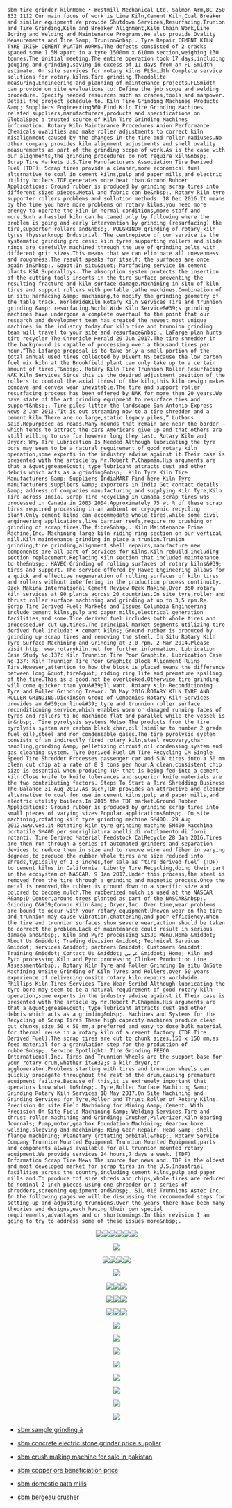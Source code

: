 
```
sbm tire grinder kilnHome • Westmill Mechanical Ltd. Salmon Arm,BC 250 832 1112 Our main focus of work is Lime Kiln,Cement Kiln,Coal Breaker and similar equipment.We provide Shutdown Services,Resurfacing,Trunion and Tire Grinding,Kiln and Breaker Alignment,Kiln Chain Work,Line Boring and Welding and Maintenance Programs.We also provide Ovality Measurements and Tire &amp; Trunion&nbsp;. Tyre Repair CEMENT KILN TYRE IRISH CEMENT PLATIN WORKS.The defects consisted of 2 cracks spaced some 1.5M apart in a tyre 1500mm x 610mm section,weighing 130 tonnes.The initial meeting.The entire operation took 17 days,including gouging and grinding,saving in excess of 11 days from an FL Smidth estimate. On site services for rotary kilns FLSmidth Complete service solutions for rotary kilns.Tire grinding.Theodolite measuring.Engineering and planning of maintenance projects.FLSmidth can provide on site evaluations to: Define the job scope and welding procedure. Specify needed resources such as cranes,tools,and manpower. Detail the project schedule to. Kiln Tire Grinding Machines Products &amp; Suppliers Engineering360 Find Kiln Tire Grinding Machines related suppliers,manufacturers,products and specifications on GlobalSpec a trusted source of Kiln Tire Grinding Machines information. Rotary Kiln Maintenance Procedures Anion Performance Chemicals ovalities and make roller adjustments to correct kiln misalignment caused by the changes in the tire and roller radiuses.No other company provides kiln alignment adjustments and shell ovality measurements as part of the grinding scope of work.As is the case with our alignments,the grinding procedures do not require kiln&nbsp;. Scrap Tire Markets U.S.Tire Manufacturers Association Tire Derived Fuel (TDF): Scrap tires provide a cleaner,more economical fuel alternative to coal in cement kilns,pulp and paper mills,and electric utility boilers.TDF generates more heat than.Ground Rubber Applications: Ground rubber is produced by grinding scrap tires into different sized pieces.Metal and fabric can be&nbsp;. Rotary kiln tyre supporter rollers problems and sollution methods. 18 Dec 2016.It means by the time you have more problems on rotary kilns,you need more energy to operate the kiln in normal conditions,more staff and more.Such a hassled kiln can be tamed only by following where the problem is going and early intervention by grinding (resurfacing) the tire,supporter rollers and&nbsp;. POLGRIND® grinding of rotary kiln tyres thyssenkrupp Industrial. The centrepiece of our service is the systematic grinding pro cess: kiln tyres,supporting rollers and slide rings are carefully machined through the use of grinding belts with different grit sizes.This means that we can eliminate all unevenness and roughness.The result speaks for itself: the surfaces are once again in&nbsp;. &quot;In situ&quot; hardfacing service in cement plants KSA Superalloys. The absorption system protects the insertion of the cutting tools inserts in the tire surface preventing the resulting fracture and kiln surface damage.Machining in situ of kiln tires and support rollers with portable lathe machines.Combination of in situ harfacing &amp; machining,to modify the grinding geometry of the table track. WorldWideKiln Rotary Kiln Services Tire and trunnion grinding &amp; resurfacing.World Wide Kiln Service&#39;s grinding machines have undergone a complete overhaul to the point that our research and development team has created the newest most unique machines in the industry today.Our kiln tire and trunnion grinding team will travel to your site and resurface&nbsp;. LaFarge plan hurts tire recycler The Chronicle Herald 29 Jun 2017.The tire shredder in the background is capable of processing over a thousand tires per hour.“The Lafarge proposal is to take only a small portion of the total annual used tires collected by Divert NS because the low carbon fuel mix kiln at the Brookfield plant can only take up to a certain amount of tires,”&nbsp;. Rotary Kiln Tire Trunnion Roller Resurfacing NAK Kiln Services Since this is the desired adjustment position of the rollers to control the axial thrust of the kiln,this kiln design makes concave and convex wear inevitable.The tire and support roller resurfacing process has been offered by NAK for more than 20 years.We have state of the art grinding equipment to resurface ties and support&nbsp;. Tire piles litter the landscape San Antonio Express News 2 Jan 2013.“It is out streaming now to a tire shredder and a cement kiln.There are no large,static legacy piles,” Luthans said.Repurposed as roads.Many mounds that remain are near the border — which tends to attract the cars Americans give up and that others are still willing to use for however long they last. Rotary Kiln and Dryer: Why Tire Lubrication Is Needed Although lubricating the tyre bore may seem to be a natural requirement of good rotary kiln operation,some experts in the industry advise against it.Their case is presented with the article by Mr.Robert P.Chapman.His arguments are that a &quot;grease&quot; type lubricant attracts dust and other debris which acts as a grinding&nbsp;. Kiln Tyre Kiln Tire Manufacturers &amp; Suppliers IndiaMART Find here Kiln Tyre manufacturers,suppliers &amp; exporters in India.Get contact details &amp; address of companies manufacturing and supplying Kiln Tyre,Kiln Tire across India. Scrap Tire Recycling in Canada scrap tires was processed in Canada in 2003 2004.Approximately 75 wt % of these scrap tires required processing in an ambient or cryogenic recycling plant.Only cement kilns can accommodate whole tires,while some civil engineering applications,like barrier reefs,require no crushing or grinding of scrap tires.The fibre&nbsp;. Kiln Maintenance Prime Machine,Inc. Machining large kiln riding ring section on our vertical mill.Kiln maintenance grinding in place a trunion.Trunion grinding,tire grinding,alignment,shell repairs,manufacture new components are all part of services for Kilns.Kiln rebuild including section replacement.Replacing Kiln section that included maintenance to the&nbsp;. HAVEC Grinding of rolling surfaces of rotary kilns&#39; tires and support. The service offered by Havec Engineering allows for a quick and effective regeneration of rolling surfaces of kiln tires and rollers without interfering in the production process continuity. Ozek Makina International Cement Review Ozek Makina,Over 350 rotary kiln services at 90 plants across 20 countries.On site tyre,roller and thrust roller surface machining and grinding at up to 3,5 rpm.Re. Scrap Tire Derived Fuel: Markets and Issues Columbia Engineering include cement kilns,pulp and paper mills,electrical generation facilities,and some.Tire derived fuel includes both whole tires and processed,or cut up,tires.The principal market segments utilizing tire derived fuel include: • cement kilns;.Ground rubber is produced by grinding up scrap tires and removing the steel. In Situ Rotary Kiln Tyre Surface Machining and Grinding at 3,0 rpm. 2 Mar 2014.Please visit http: www.rotarykiln.net for further information. Lubrication Case Study No.137: Kiln Trunnion Tire Poor Graphite. Lubrication Case No.137: Kiln Trunnion Tire Poor Graphite Block Alignment Ruins Tire.However,attention to how the block is placed means the difference between long &quot;tire&quot; riding ring life and premature spalling of the tire.This is a good.not be overlooked.Otherwise tire grinding will come quicker than you&#39;ll want. Rotary Kiln Reconditioning Tyre and Roller Grinding Trevor. 30 May 2016.ROTARY KILN TYRE AND ROLLER GRINDING.Dickinson Group of Companies Rotary Kiln Services provides an &#39;on line&#39; tyre and trunnion roller surface reconditioning service,which enables worn or damaged running faces of tyres and rollers to be machined flat and parallel while the vessel is in&nbsp;. Tire pyrolysis systems Metso The products from the tire pyrolysis system are carbon black char,oil (similar to number 2 grade fuel oil),steel and non condensable gases.The tire pyrolysis system consists of an indirectly fired rotary kiln,steel recovery,char handling,grinding &amp; pelletizing circuit,oil condensing system and gas cleaning system. Tyre Derived Fuel CM Tire Recycling CM Single Speed Tire Shredder Processes passenger car and SUV tires into a 50 mm clean cut chip at a rate of 8 9 tons per hour.A clean,consistent chip size is essential when producing TDF that is being fed into a cement kiln.Close knife to knife tolerances and superior knife materials are the two contributing factors. Steps To Start a Tire Shredding Business The Balance 31 Aug 2017.As such,TDF provides an attractive and cleaner alternative to coal for use in cement kilns,pulp and paper mills,and electric utility boilers.In 2015 the TDF market.Ground Rubber Applications: Ground rubber is produced by grinding scrap tires into small pieces of varying sizes.Popular applications&nbsp;. On site machining,rotating kiln tyre grinding machine SM400. 29 Aug 2012.www.ved.it Rotating kiln tyre grinding machine SM400 Macchina portatile SM400 per smerigliatura anelli di rotolamento di forni rotanti. Tire Derived Material Feedstock CalRecycle 28 Jan 2016.Tires are then run through a series of automated grinders and separation devices to reduce them in size and to remove wire and fiber in varying degrees,to produce the rubber.Whole tires are size reduced into shreds,typically of 1 3 inches,for sale as “tire derived fuel” (TDF) to cement kilns in California. Liberty Tire Recycling,doing their part in the ecosystem of NASCAR. 9 Jan 2017.Under this process,the steel is removed from the tire through a grinding and magnetic process.Once the metal is removed,the rubber is ground down to a specific size and colored to become mulch.The rubberized mulch is used at the NASCAR R&amp;D Center,around trees planted as part of the NASCAR&nbsp;. Grinding O&#39;Connor Kiln &amp; Dryer,Inc. Over time,wear problems are bound to occur with your rotary equipment.Uneven wear on the tire and trunnion may cause vibration,chattering,and poor efficiency.When the tire and trunnion surfaces show severe wear,action should be taken to correct the problem.Lack of maintenance could result in serious damage and&nbsp;. Kiln and Pyro processing SISJO Menu.Home &middot; About Us &middot; Trading division &middot; Technical Services &middot; services &middot; partners &middot; Customers &middot; Training &middot; Contact Us &middot; عربي &middot; Home; Kiln and Pyro processing.Kiln and Pyro processing.Clinker Production Line Assessment&nbsp;. Rotary Kiln Tyre and Roller Grinding In situ OnSite Machining OnSite Grinding of Kiln Tyres and Rollers,over 50 years experience of delivering onsite rotary kiln repairs worldwide. Phillips Kiln Tires Services Tire Wear Scribd Although lubricating the tyre bore may seem to be a natural requirement of good rotary kiln operation,some experts in the industry advise against it.Their case is presented with the article by Mr.Robert P.Chapman.His arguments are that a &quot;grease&quot; type lubricant attracts dust and other debris which acts as a grinding&nbsp;. Machines and Systems for the Recycling of Scrap Tires These high capacity machines produce clean cut chunks,size 50 x 50 mm,a preferred and easy to dose bulk material for thermal reuse in a rotary kiln of a cement factory (TDF Tire Derived Fuel).The scrap tires are cut to chunk sizes,150 x 150 mm,as feed material for a granulation step for the production of rubber&nbsp;. Service Spotlight: Tire Grinding FEECO International,Inc. Tires and Trunnion Wheels are the support base for your rotary drum,whether it&#39;s a kiln,dryer,or agglomerator.Problems starting with tires and trunnion wheels can quickly propagate throughout the rest of the drum,causing premature equipment failure.Because of this,it is extremely important that operators know what to&nbsp;. Tyre,Roller Surface Machining &amp; Grinding Rotary Kiln Services 18 May 2017.On Site Machining and Grinding Services for Tyre,Roller and Thrust Roller of Rotary Kilns. Precision On site Field Machining for Mining &amp; Cement. With Precision On Site Field Machining &amp; Welding Services.Tire and thrust roller machining and Grinding; Crusher,Pulverizer,Kiln Bearing Journals; Pump,motor,gearbox Foundation Machining; Gearbox bore welding,sleeving and machining; Ring Gear Repair; Head &amp; shell flange machining; Planetary (rotating orbital)&nbsp;. Rotary Service Company Trunnion Mounted Equipment Trunnion Mounted Equipment,parts and components always available for all trunnion mounted rotary equipment.We provide services 24 hours,7 days a week. (TDF) Information Scrap Tire News The source for news and. TDF is the oldest and most developed market for scrap tires in the U.S.Industrial facilities across the country,including cement kilns,pulp and paper mills and.To produce tdf size shreds and chips,whole tires are reduced to nominal 2 inch pieces using one shredder or a series of shredders,screening equipment and&nbsp;. SIL 016 Trunnions Astec Inc. In the following pages we will be discussing the recommended steps for setting up and adjusting trunnions.Over the years there have been many theories and designs,each having their own special requirements,advantages and or shortcomings.In this revision I am going to try to address some of these issues more&nbsp;. 
```

<div align="center">
  
<a rel="nofollow" href="https://m.shibang-china.com?f=github&k=sbm+tire+grinder+kiln"><img src="https://static.shibang-china.com/en/l.png"></a><img src="https://static.shibang-china.com/en/hw.png"><a rel="nofollow" href="https://m.shibang-china.com/product/?f=github&k=sbm+tire+grinder+kiln"><img src="https://static.shibang-china.com/en/p.png"></a><a rel="nofollow" href="https://m.shibang-china.com/cases/?f=github&k=sbm+tire+grinder+kiln"><img src="https://static.shibang-china.com/en/c.png"></a><a rel="nofollow" href="https://m.shibang-china.com/news/?f=github&k=sbm+tire+grinder+kiln"><img src="https://static.shibang-china.com/en/n.png"></a><a rel="nofollow" href="https://m.shibang-china.com?f=github&k=sbm+tire+grinder+kiln"><img src="https://static.shibang-china.com/en/m.png"></a>

<a rel="nofollow" href="https://m.shibang-china.com/product/?f=github&k=sbm+tire+grinder+kiln"><img src="https://static.shibang-china.com/en/b.jpg"></a>
  
<a rel="nofollow" href="https://m.shibang-china.com/solution-aggregate.html?f=github&k=sbm+tire+grinder+kiln"><img src="https://static.shibang-china.com/en/a.jpg"></a><a rel="nofollow" href="https://m.shibang-china.com/solution-mine.html?f=github&k=sbm+tire+grinder+kiln"><img src="https://static.shibang-china.com/en/m.jpg"></a><a rel="nofollow" href="https://m.shibang-china.com/solution-mill.html?f=github&k=sbm+tire+grinder+kiln"><img src="https://static.shibang-china.com/en/g.jpg"></a><a rel="nofollow" href="https://m.shibang-china.com/solution-epc.html?f=github&k=sbm+tire+grinder+kiln"><img src="https://static.shibang-china.com/en/e.jpg"></a>

<a rel="nofollow" href="https://m.shibang-china.com/product/?f=github&k=sbm+tire+grinder+kiln"><img src="https://static.shibang-china.com/en/a-p.png"></a>

<a rel="nofollow" href="https://m.shibang-china.com/product/crusher/c6x.html?f=github&k=sbm+tire+grinder+kiln"><img src="https://static.shibang-china.com/en/j.jpg"></a><a rel="nofollow" href="https://m.shibang-china.com/product/crusher/ci5x.html?f=github&k=sbm+tire+grinder+kiln"><img src="https://static.shibang-china.com/en/i.jpg"></a><a rel="nofollow" href="https://m.shibang-china.com/product/crusher/hst.html?f=github&k=sbm+tire+grinder+kiln"><img src="https://static.shibang-china.com/en/c.jpg"></a>

<a rel="nofollow" href="https://m.shibang-china.com/product/mill/mtw.html?f=github&k=sbm+tire+grinder+kiln"><img src="https://static.shibang-china.com/en/mtw.jpg"></a><a rel="nofollow" href="https://m.shibang-china.com/product/mill/scm.html?f=github&k=sbm+tire+grinder+kiln"><img src="https://static.shibang-china.com/en/scm.jpg"></a><a rel="nofollow" href="https://m.shibang-china.com/product/mill/lm.html?f=github&k=sbm+tire+grinder+kiln"><img src="https://static.shibang-china.com/en/lm.jpg"></a>

<a rel="nofollow" href="https://m.shibang-china.com/product/sand/vsi6x.html?f=github&k=sbm+tire+grinder+kiln"><img src="https://static.shibang-china.com/en/6x.jpg"></a><a rel="nofollow" href="https://m.shibang-china.com/product/sand/vu.html?f=github&k=sbm+tire+grinder+kiln"><img src="https://static.shibang-china.com/en/vu.jpg"></a><a rel="nofollow" href="https://m.shibang-china.com/product/mobile/klun.html?f=github&k=sbm+tire+grinder+kiln"><img src="https://static.shibang-china.com/en/k.jpg"></a>

<a rel="nofollow" href="https://m.shibang-china.com/cases/?f=github&k=sbm+tire+grinder+kiln"><img src="https://static.shibang-china.com/en/case.png"></a>

<a rel="nofollow" href="https://m.shibang-china.com/cases/aggregate/202.html?f=github&k=sbm+tire+grinder+kiln"><img src="https://static.shibang-china.com/en/c-1.jpg"></a>

<a rel="nofollow" href="https://m.shibang-china.com/cases/aggregate/203.html?f=github&k=sbm+tire+grinder+kiln"><img src="https://static.shibang-china.com/en/c-2.jpg"></a>

<a rel="nofollow" href="https://m.shibang-china.com/cases/mill/123.html?f=github&k=sbm+tire+grinder+kiln"><img src="https://static.shibang-china.com/en/c-3.jpg"></a>

<a rel="nofollow" href="https://m.shibang-china.com/contact_us.html?f=github&k=sbm+tire+grinder+kiln"><img src="https://static.shibang-china.com/en/contact.png"></a>

<a rel="nofollow" href="https://swt.shibang-china.com/?f=github&k=sbm+tire+grinder+kiln"><img src="https://static.shibang-china.com/en/chat.png"></a>

<a rel="nofollow" href="https://whatsapp.shibangsoft.com/WhatsApp.php?f=github&k=sbm+tire+grinder+kiln"><img src="https://static.shibang-china.com/en/whatsapp.png"></a>

<a rel="nofollow" href="https://m.shibang-china.com/?f=github&k=sbm+tire+grinder+kiln"><img src="https://static.shibang-china.com/en/website.png"></a>

</div>


* [sbm sample grinding ã](sbm%20sample%20grinding%20%C3%A3.md)

* [sbm concrete electric stone grinder price supplier](sbm%20concrete%20electric%20stone%20grinder%20price%20supplier.md)

* [sbm crush making machine for sale in pakistan](sbm%20crush%20making%20machine%20for%20sale%20in%20pakistan.md)

* [sbm copper ore beneficiation price](sbm%20copper%20ore%20beneficiation%20price.md)

* [sbm domestic aata mills](sbm%20domestic%20aata%20mills.md)

* [sbm bergeau crusher](sbm%20bergeau%20crusher.md)